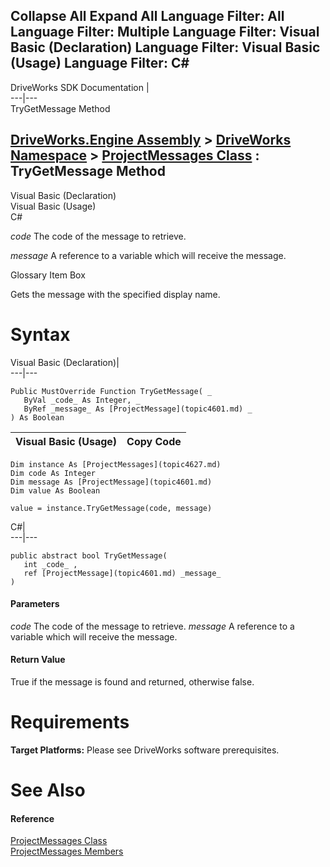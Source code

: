        

 Collapse All Expand All  Language Filter: All  Language Filter: Multiple  Language Filter: Visual Basic (Declaration) Language Filter: Visual Basic (Usage) Language Filter: C#  
---  
DriveWorks SDK Documentation  |   
---|---  
TryGetMessage Method   
  
[DriveWorks.Engine Assembly](topic2156.md) > [DriveWorks Namespace](topic2159.md) > [ProjectMessages Class](topic4627.md) : TryGetMessage Method  
---  
  
Visual Basic (Declaration)    
Visual Basic (Usage)    
C# 

_code_
    The code of the message to retrieve.

_message_
    A reference to a variable which will receive the message.

Glossary Item Box

Gets the message with the specified display name. 

# Syntax

Visual Basic (Declaration)|   
---|---  
      
    
    Public MustOverride Function TryGetMessage( _
       ByVal _code_ As Integer, _
       ByRef _message_ As [ProjectMessage](topic4601.md) _
    ) As Boolean  
  
Visual Basic (Usage)| Copy Code  
---|---  
      
    
    Dim instance As [ProjectMessages](topic4627.md)
    Dim code As Integer
    Dim message As [ProjectMessage](topic4601.md)
    Dim value As Boolean
     
    value = instance.TryGetMessage(code, message)  
  
C#|   
---|---  
      
    
    public abstract bool TryGetMessage( 
       int _code_ ,
       ref [ProjectMessage](topic4601.md) _message_
    )  
  
#### Parameters

 _code_
    The code of the message to retrieve.
_message_
    A reference to a variable which will receive the message.

#### Return Value

True if the message is found and returned, otherwise false.

# Requirements

**Target Platforms:** Please see DriveWorks software prerequisites.

# See Also

#### Reference

[ProjectMessages Class](topic4627.md)   
[ProjectMessages Members](topic4628.md)


